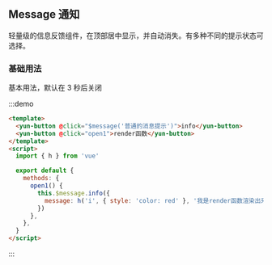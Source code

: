 ## Message 通知

轻量级的信息反馈组件，在顶部居中显示，并自动消失。有多种不同的提示状态可选择。

### 基础用法

基本用法，默认在 3 秒后关闭

:::demo

```html
<template>
  <yun-button @click="$message('普通的消息提示')">info</yun-button>
  <yun-button @click="open1">render函数</yun-button>
</template>
<script>
  import { h } from 'vue'

  export default {
    methods: {
      open1() {
        this.$message.info({
          message: h('i', { style: 'color: red' }, '我是render函数渲染出来的内容'),
        })
      },
    },
  }
</script>
```

:::
